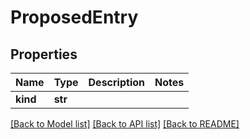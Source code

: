 # ProposedEntry

## Properties
Name | Type | Description | Notes
------------ | ------------- | ------------- | -------------
**kind** | **str** |  | 

[[Back to Model list]](../README.md#documentation-for-models) [[Back to API list]](../README.md#documentation-for-api-endpoints) [[Back to README]](../README.md)

